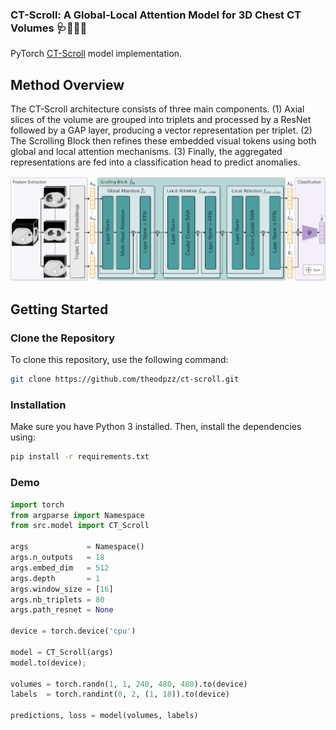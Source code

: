 ### CT-Scroll: A Global-Local Attention Model for 3D Chest CT Volumes 🩺👨🏻‍⚕️

PyTorch [CT-Scroll](https://arxiv.org/abs/2503.20652) model implementation.

## Method Overview

The CT-Scroll architecture consists of three main components. (1) Axial slices of the volume are grouped into triplets and processed by a ResNet followed by a GAP layer, producing a vector representation per triplet. (2) The Scrolling Block then refines these embedded visual tokens using both global and local attention mechanisms. (3) Finally, the aggregated representations are fed into a classification head to predict anomalies.

<img src="https://github.com/theodpzz/ct-scroll/blob/master/figures/method_overview.png" alt="Method overview" width="900">

## Getting Started

### Clone the Repository

To clone this repository, use the following command:

```bash
git clone https://github.com/theodpzz/ct-scroll.git
```

### Installation

Make sure you have Python 3 installed. Then, install the dependencies using:

```bash
pip install -r requirements.txt
```

### Demo

```python
import torch
from argparse import Namespace
from src.model import CT_Scroll

args             = Namespace()
args.n_outputs   = 18
args.embed_dim   = 512
args.depth       = 1
args.window_size = [16]
args.nb_triplets = 80
args.path_resnet = None

device = torch.device('cpu')

model = CT_Scroll(args)
model.to(device);

volumes = torch.randn(1, 1, 240, 480, 480).to(device)
labels  = torch.randint(0, 2, (1, 18)).to(device)

predictions, loss = model(volumes, labels)
```